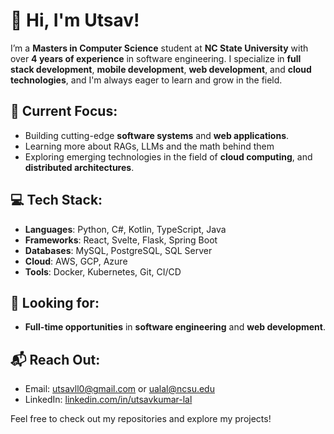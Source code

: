 # 👋 Hi, I'm Utsav!

I’m a **Masters in Computer Science** student at **NC State University** with over **4 years of experience** in software engineering. I specialize in **full stack development**, **mobile development**, **web development**, and **cloud technologies**, and I'm always eager to learn and grow in the field.

## 🌱 Current Focus:
- Building cutting-edge **software systems** and **web applications**.
- Learning more about RAGs, LLMs and the math behind them
- Exploring emerging technologies in the field of **cloud computing**, and **distributed architectures**.

## 💻 Tech Stack:
- **Languages**: Python, C#, Kotlin, TypeScript, Java
- **Frameworks**: React, Svelte, Flask, Spring Boot
- **Databases**: MySQL, PostgreSQL, SQL Server
- **Cloud**: AWS, GCP, Azure
- **Tools**: Docker, Kubernetes, Git, CI/CD

## 🎯 Looking for:
- **Full-time opportunities** in **software engineering** and **web development**.

## 📬 Reach Out:
- Email: [utsavll0@gmail.com](mailto:utsavll0@gmail.com) or [ualal@ncsu.edu](mailto:ualal@ncsu.edu)
- LinkedIn: [linkedin.com/in/utsavkumar-lal](https://www.linkedin.com/in/utsavkumar-lal/)

Feel free to check out my repositories and explore my projects!

<!---
utsavll0/utsavll0 is a ✨ special ✨ repository because its `README.md` (this file) appears on your GitHub profile.
You can click the Preview link to take a look at your changes.
--->
